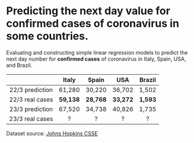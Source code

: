 # Predicting the next day value for confirmed cases of coronavirus in some countries.

Evaluating and constructing simple linear regression models to predict the next day number for **confirmed cases** of coronavirus in Italy, Spain, USA, and Brazil.

|                  | Italy | Spain |  USA  | Brazil |
|:----------------:|:-----:|:-----:|:-----:|:------:|
| 22/3 prediction  | 61,280 | 30,220 | 36,702 |  1,502  |
|  22/3 real cases | **59,138** | **28,768** | **33,272** |  **1,593**  |
| 23/3 prediction  | 67,520 | 34,738 | 40,826 |  1,735  |
|  23/3 real cases | ? | ? | ? |  ?  |

Dataset source: [Johns Hopkins CSSE](https://github.com/CSSEGISandData/COVID-19)
